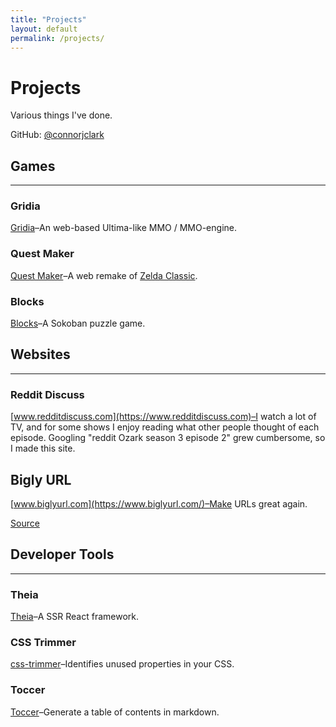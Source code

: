 ```yaml
---
title: "Projects"
layout: default
permalink: /projects/
---
```


# Projects

Various things I've done.

GitHub: [@connorjclark](https://github.com/connorjclark)

## Games

<hr>

### Gridia

[Gridia](https://hoten.cc/gridia/)–An web-based Ultima-like MMO / MMO-engine.

### Quest Maker

[Quest Maker](https://hoten.cc/quest-maker/play/)–A web remake of [Zelda Classic](https://www.zeldaclassic.com/).

### Blocks

[Blocks](https://hoten.cc/blocks/play/)–A Sokoban puzzle game.

## Websites

<hr>

### Reddit Discuss

[www.redditdiscuss.com](https://www.redditdiscuss.com)–I watch a lot of TV, and for some shows I enjoy reading what other people thought of each episode. Googling "reddit Ozark season 3 episode 2" grew cumbersome, so I made this site.

## Bigly URL

[www.biglyurl.com](https://www.biglyurl.com/)–Make URLs great again.

[Source](https://github.com/connorjclark/biglyurl)

## Developer Tools

<hr>

### Theia

[Theia](https://github.com/coursehero/theia)–A SSR React framework.

### CSS Trimmer

[css-trimmer](https://github.com/connorjclark/css-trimmer)–Identifies unused properties in your CSS.

### Toccer

[Toccer](https://github.com/connorjclark/toccer)–Generate a table of contents in markdown.
